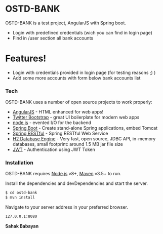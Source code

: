 # OSTD-BANK


OSTD-BANK is a test project, AngularJS with Spring boot.

  - Login with predefined credentials (wich you can find in login page)
  - Find in /user section all bank accounts


# Features!

  - Login with credentials provided in login page (for testing reasons ;) )
  - Add some more accounts with form below bank accounts list

### Tech

OSTD-BANK uses a number of open source projects to work properly:

* [AngularJS] - HTML enhanced for web apps!
* [Twitter Bootstrap] - great UI boilerplate for modern web apps
* [node.js] - evented I/O for the backend
* [Spring Boot] - Create stand-alone Spring applications, embed Tomcat
* [Spring RESTful] - Spring RESTful Web Service
* [H2 Database Engine] - Very fast, open source, JDBC API, in-memory databases, small footprint: around 1.5 MB jar file size
* [JWT] - Authentication using JWT Token

### Installation

OSTD-BANK requires [Node.js](https://nodejs.org/) v8+, [Maven](https://maven.apache.org/download.cgi) v3.5+ to run.

Install the dependencies and devDependencies and start the server.

```sh
$ cd ostd-bank
$ mvn install
```

Navigate to your server address in your preferred browser.

```sh
127.0.0.1:8080
```


**Sahak Babayan**

   [dill]: <https://github.com/joemccann/dillinger>
   [git-repo-url]: <https://github.com/joemccann/dillinger.git>
   [john gruber]: <http://daringfireball.net>
   [df1]: <http://daringfireball.net/projects/markdown/>
   [node.js]: <http://nodejs.org>
   [Twitter Bootstrap]: <http://twitter.github.com/bootstrap/>
   [@tjholowaychuk]: <http://twitter.com/tjholowaychuk>
   [AngularJS]: <http://angularjs.org>
   [H2 Database Engine]: <http://www.h2database.com>
   [Spring Boot]: <https://projects.spring.io/spring-boot/>
   [JWT]:  <https://jwt.io/>
   [Spring RESTful]:  <https://spring.io/guides/gs/rest-service/>


